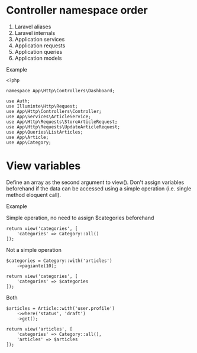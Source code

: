 # Controller namespace order
1. Laravel aliases
2. Laravel internals
3. Application services
4. Application requests
5. Application queries
5. Application models

Example
~~~
<?php

namespace App\Http\Controllers\Dashboard;

use Auth;
use Illuminte\Http\Request;
use App\Http\Controllers\Controller;
use App\Services\ArticleService;
use App\Http\Requests\StoreArticleRequest;
use App\Http\Requests\UpdateArticleRequest;
use App\Queries\ListArticles;
use App\Article;
use App\Category;
~~~

# View variables

Define an array as the second argument to view(). Don't assign variables beforehand if the data can be accessed using a simple operation (i.e. single method eloquent call).

Example

Simple operation, no need to assign $categories beforehand
~~~
return view('categories', [
    'categories' => Category::all()
]);
~~~

Not a simple operation
~~~
$categories = Category::with('articles')
    ->pagiante(10);
    
return view('categories', [
    'categories' => $categories
]);
~~~

Both
~~~
$articles = Article::with('user.profile')
    ->where('status', 'draft')
    ->get();

return view('articles', [
    'categories' => Category::all(),
    'articles' => $articles
]);
~~~